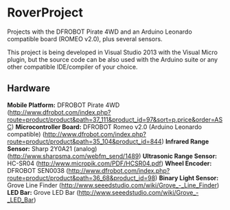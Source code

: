 # RoverProject
Projects with the DFROBOT Pirate 4WD and an Arduino Leonardo compatible board (ROMEO v2.0), plus several sensors.

This project is being developed in Visual Studio 2013 with the Visual Micro plugin, but the source code can be also used with the Arduino suite or any other compatible IDE/compiler of your choice.

## Hardware
**Mobile Platform:** DFROBOT Pirate 4WD
(http://www.dfrobot.com/index.php?route=product/product&path=37_111&product_id=97&sort=p.price&order=ASC)
**Microcontroller Board:** DFROBOT Romeo v2.0 (Arduino Leonardo compatible)
(http://www.dfrobot.com/index.php?route=product/product&path=35_104&product_id=844)
**Infrared Range Sensor:** Sharp 2Y0A21 (analog)
(http://www.sharpsma.com/webfm_send/1489)
**Ultrasonic Range Sensor:** HC-SR04
(http://www.micropik.com/PDF/HCSR04.pdf)
**Wheel Encoder:** DFROBOT SEN0038
(http://www.dfrobot.com/index.php?route=product/product&path=36_68&product_id=98)
**Binary Light Sensor:** Grove Line Finder
(http://www.seeedstudio.com/wiki/Grove_-_Line_Finder)
**LED Bar:** Grove LED Bar
(http://www.seeedstudio.com/wiki/Grove_-_LED_Bar)

